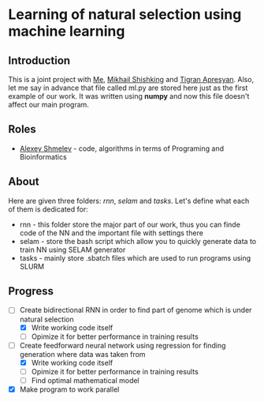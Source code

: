 # Learning of natural selection using machine learning

## Introduction

This is a joint project with [Me](github.com/Grenlex), [Mikhail Shishking]() and [Tigran Apresyan](). Also, let me say in advance that file called ml.py are stored here just as the first example of our work. It was written using **numpy** and now this file doesn't affect our main program.

## Roles

* [Alexey Shmelev](github.com/Grenlex) - code, algorithms in terms of Programing and Bioinformatics
## About

Here are given three folders: *rnn*, *selam* and *tasks*. Let's define what each of them is dedicated for:

* rnn - this folder store the major part of our work, thus you can finde code of the NN and the important file with settings there
* selam - store the bash script which allow you to quickly generate data to train NN using SELAM generator
* tasks - mainly store .sbatch files which are used to run programs using SLURM

## Progress

- [ ] Create bidirectional RNN in order to find part of genome which is under natural selection
    - [X] Write working code itself
    - [ ] Opimize it for better performance in training results
- [ ] Create feedforward neural network using regression for finding generation where data was taken from
    - [X] Write working code itself
    - [ ]  Opimize it for better performance in training results
    - [ ] Find optimal mathematical model
- [X] Make program to work parallel
